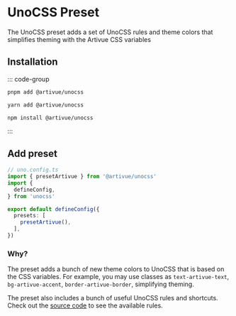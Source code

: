 # UnoCSS Preset

The UnoCSS preset adds a set of UnoCSS rules and theme colors that simplifies theming with the Artivue CSS variables

## Installation

::: code-group

```bash [pnpm]
pnpm add @artivue/unocss
```

```bash [yarn]
yarn add @artivue/unocss
```

```bash [npm]
npm install @artivue/unocss
```

:::

## Add preset

```typescript
// uno.config.ts
import { presetArtivue } from '@artivue/unocss'
import {
  defineConfig,
} from 'unocss'

export default defineConfig({
  presets: [
    presetArtivue(),
  ],
})
```

### Why?

The preset adds a bunch of new theme colors to UnoCSS that is based on the CSS variables.
For example, you may use classes as `text-artivue-text`, `bg-artivue-accent`, `border-artivue-border`, simplifying theming.

The preset also includes a bunch of useful UnoCSS rules and shortcuts. Check out the [source code](https://github.com/Eschricht/artivue/blob/main/packages/unocss/src/preset.ts) to see the available rules.

